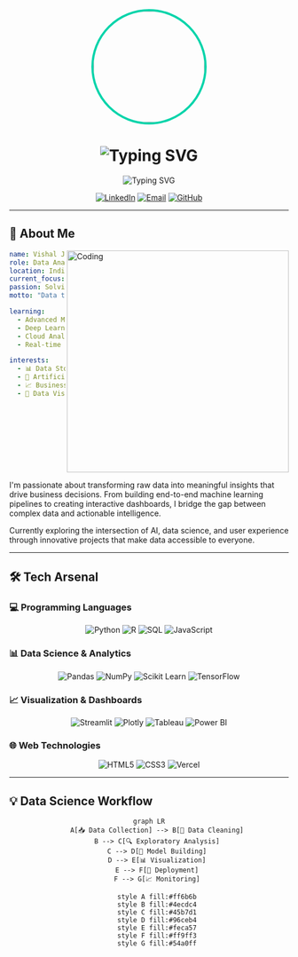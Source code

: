 <div align="center">
  <img src="https://sjc.microlink.io/vYiibYkCEBn53Av2QHYKb0fqjj8a9HGFwTaekun9uLOOKun6ravHRd5ZHfwcIql3Li_eiiDANrK-H06BpOujgw.jpeg" width="200" style="border-radius: 50%; border: 4px solid #00d4aa;" />
</div>

<h1 align="center">
  <img src="https://readme-typing-svg.herokuapp.com?font=Fira+Code&size=35&duration=3000&pause=1000&color=00D4AA&center=true&vCenter=true&width=600&lines=Hey%2C+I'm+Vishal+Jha+%F0%9F%91%8B;Data+Analyst+%7C+ML+Enthusiast;Dashboard+Builder+%F0%9F%93%8A" alt="Typing SVG" />
</h1>

<p align="center">
  <img src="https://readme-typing-svg.herokuapp.com?font=Fira+Code&size=18&duration=4000&pause=1000&color=888888&center=true&vCenter=true&width=800&lines=Crafting+insights+from+data%2C+one+chart+at+a+time+%F0%9F%9A%80;Transforming+complex+data+into+actionable+intelligence;Building+the+future+with+AI+and+Analytics" alt="Typing SVG" />
</p>

<div align="center">
  
[![LinkedIn](https://img.shields.io/badge/LinkedIn-Connect-0077B5?style=for-the-badge&logo=linkedin&logoColor=white&labelColor=0077B5)](https://www.linkedin.com/in/vishaljha1010/)
[![Email](https://img.shields.io/badge/Email-Contact-D14836?style=for-the-badge&logo=gmail&logoColor=white&labelColor=D14836)](mailto:vishaljha055616@gmail.com)
[![GitHub](https://img.shields.io/badge/GitHub-Follow-181717?style=for-the-badge&logo=github&logoColor=white&labelColor=181717)](https://github.com/VishalJha01)

</div>

---

## 🎯 About Me

<img align="right" alt="Coding" width="400" src="https://cdn.dribbble.com/users/1162077/screenshots/3848914/programmer.gif">

```yaml
name: Vishal Jha
role: Data Analyst & ML Enthusiast
location: India
current_focus: AI/ML & Data Visualization
passion: Solving real-world problems with data
motto: "Data tells stories, I make them heard"

learning:
  - Advanced Machine Learning
  - Deep Learning
  - Cloud Analytics
  - Real-time Dashboards

interests:
  - 📊 Data Storytelling
  - 🤖 Artificial Intelligence
  - 📈 Business Intelligence
  - 🎨 Data Visualization
```

<br clear="right"/>

I'm passionate about transforming raw data into meaningful insights that drive business decisions. From building end-to-end machine learning pipelines to creating interactive dashboards, I bridge the gap between complex data and actionable intelligence.

Currently exploring the intersection of AI, data science, and user experience through innovative projects that make data accessible to everyone.

---

## 🛠️ Tech Arsenal

### 💻 Programming Languages
<div align="center">

![Python](https://img.shields.io/badge/Python-FFD43B?style=for-the-badge&logo=python&logoColor=blue&labelColor=FFD43B)
![R](https://img.shields.io/badge/R-276DC3?style=for-the-badge&logo=r&logoColor=white&labelColor=276DC3)
![SQL](https://img.shields.io/badge/SQL-336791?style=for-the-badge&logo=postgresql&logoColor=white&labelColor=336791)
![JavaScript](https://img.shields.io/badge/JavaScript-F7DF1E?style=for-the-badge&logo=javascript&logoColor=black&labelColor=F7DF1E)

</div>

### 📊 Data Science & Analytics
<div align="center">

![Pandas](https://img.shields.io/badge/Pandas-150458?style=for-the-badge&logo=pandas&logoColor=white&labelColor=150458)
![NumPy](https://img.shields.io/badge/NumPy-013243?style=for-the-badge&logo=numpy&logoColor=white&labelColor=013243)
![Scikit Learn](https://img.shields.io/badge/Scikit--Learn-F7931E?style=for-the-badge&logo=scikit-learn&logoColor=white&labelColor=F7931E)
![TensorFlow](https://img.shields.io/badge/TensorFlow-FF6F00?style=for-the-badge&logo=tensorflow&logoColor=white&labelColor=FF6F00)

</div>

### 📈 Visualization & Dashboards
<div align="center">

![Streamlit](https://img.shields.io/badge/Streamlit-FF4B4B?style=for-the-badge&logo=streamlit&logoColor=white&labelColor=FF4B4B)
![Plotly](https://img.shields.io/badge/Plotly-3F4F75?style=for-the-badge&logo=plotly&logoColor=white&labelColor=3F4F75)
![Tableau](https://img.shields.io/badge/Tableau-E97627?style=for-the-badge&logo=tableau&logoColor=white&labelColor=E97627)
![Power BI](https://img.shields.io/badge/Power_BI-F2C811?style=for-the-badge&logo=powerbi&logoColor=black&labelColor=F2C811)

</div>

### 🌐 Web Technologies
<div align="center">

![HTML5](https://img.shields.io/badge/HTML5-E34F26?style=for-the-badge&logo=html5&logoColor=white&labelColor=E34F26)
![CSS3](https://img.shields.io/badge/CSS3-1572B6?style=for-the-badge&logo=css3&logoColor=white&labelColor=1572B6)
![Vercel](https://img.shields.io/badge/Vercel-000000?style=for-the-badge&logo=vercel&logoColor=white&labelColor=000000)

</div>

---

## 💡 Data Science Workflow

<div align="center">

```mermaid
graph LR
    A[📥 Data Collection] --> B[🧹 Data Cleaning]
    B --> C[🔍 Exploratory Analysis]
    C --> D[🤖 Model Building]
    D --> E[📊 Visualization]
    E --> F[🚀 Deployment]
    F --> G[📈 Monitoring]
    
    style A fill:#ff6b6b
    style B fill:#4ecdc4
    style C fill:#45b7d1
    style D fill:#96ceb4
    style E fill:#feca57
    style F fill:#ff9ff3
    style G fill:#54a0ff
